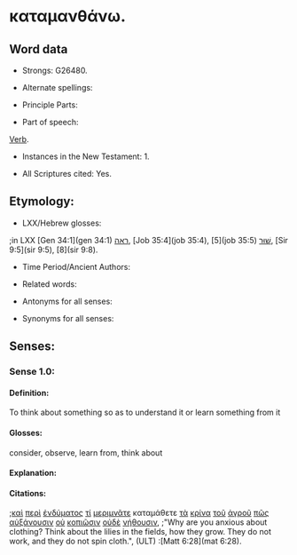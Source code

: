 # καταμανθάνω.

<!-- Status: S2=Needs2ndReview -->
<!-- Lexica used for edits: BDAG, LN, BN, FFM, A-S  -->

## Word data

* Strongs: G26480.


* Alternate spellings:

* Principle Parts: 

* Part of speech: 

[Verb](http://ugg.readthedocs.io/en/latest/verb.html).

* Instances in the New Testament: 1.

* All Scriptures cited: Yes.

## Etymology: 

* LXX/Hebrew glosses: 

;in LXX [Gen 34:1](gen 34:1) [ראה](//en-uhal/H7200), [Job 35:4](job 35:4), [5](job 35:5) [שׁוּר](//en-uhal/H7799), [Sir 9:5](sir 9:5), [8](sir 9:8).

* Time Period/Ancient Authors: 

* Related words: 

* Antonyms for all senses:

* Synonyms for all senses: 

## Senses:

### Sense 1.0:

#### Definition: 

To think about something so as to understand it or learn something from it

#### Glosses:

consider, observe, learn from, think about

#### Explanation:

#### Citations:

;[καὶ](../G25320/01.md) [περὶ](../G40120/01.md) [ἐνδύματος](../G17420/01.md) [τί](../G51010/01.md) [μεριμνᾶτε](../G33090/01.md) καταμάθετε [τὰ](../G35880/01.md) [κρίνα](../G29180/01.md) [τοῦ](../G35880/01.md) [ἀγροῦ](../G00680/01.md) [πῶς](../G44590/01.md) [αὐξάνουσιν](../G08370/01.md) [οὐ](../G37560/01.md) [κοπιῶσιν](../G28720/01.md) [οὐδὲ](../G37610/01.md) [νήθουσιν](../G35140/01.md), 
;"Why are you anxious about clothing? Think about the lilies in the fields, how they grow. They do not work, and they do not spin cloth.",  (ULT)
:[Matt 6:28](mat 6:28).
